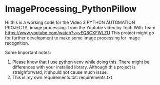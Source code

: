 # ImageProcessing_PythonPillow

Hi this is a working code for the Video 3 PYTHON AUTOMATION PROJECTS, image processing. from the Youtube video by Tech With Team https://www.youtube.com/watch?v=vEQ8CXFWLZU 
This project might go for further development to make some image processing for image recognition.

Some Important notes:

1. Please know that I use python venv while doing this. There might be differences with your installed library. Although this project is straighforward, it should not cause much issue.
2. This is my own requirements.txt: requirements.txt

